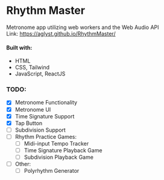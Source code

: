 # Rhythm Master

Metronome app utilizing web workers and the Web Audio API\
Link: https://aglyst.github.io/RhythmMaster/

#### Built with:
- HTML
- CSS, Tailwind
- JavaScript, ReactJS

### TODO:
- [x] Metronome Functionality
- [x] Metronome UI
- [x] Time Signature Support
- [x] Tap Button
- [ ] Subdivision Support
- [ ] Rhythm Practice Games:
  - [ ] Midi-input Tempo Tracker
  - [ ] Time Signature Playback Game
  - [ ] Subdivision Playback Game
- [ ] Other:
  - [ ] Polyrhythm Generator
